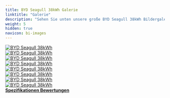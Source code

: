```yaml
---
title: BYD Seagull 38kWh Galerie
linktitle: "Galerie"
description: "Sehen Sie unten unsere große BYD Seagull 38kWh Bildergalerie. Klicken Sie auf die Bilder für hochauflösende Versionen."
weight: 5
hidden: true
navicon: bi-images
---
```

<!-- markdownlint-disable MD033 -->
<div class="row" id ="my-gallery">
	<div class="pswp-grid-item col-6 col-md-4">
		<a href="https://media.evkx.net/multimedia/models/byd/seagull/seagull_38kwh/exterior_1.jpg"
data-pswp-src="https://media.evkx.net/multimedia/models/byd/seagull/seagull_38kwh/exterior_1.jpg"
data-pswp-width="3000"
data-pswp-height="2210" 
target="_blank">
			<img src="https://media.evkx.net/multimedia/models/byd/seagull/seagull_38kwh/exterior_1_xst.jpg" alt="BYD Seagull 38kWh" class="img-fluid " />
		</a>
	</div>
	<div class="pswp-grid-item col-6 col-md-4">
		<a href="https://media.evkx.net/multimedia/models/byd/seagull/seagull_38kwh/exterior_2.jpg"
data-pswp-src="https://media.evkx.net/multimedia/models/byd/seagull/seagull_38kwh/exterior_2.jpg"
data-pswp-width="3000"
data-pswp-height="2210" 
target="_blank">
			<img src="https://media.evkx.net/multimedia/models/byd/seagull/seagull_38kwh/exterior_2_xst.jpg" alt="BYD Seagull 38kWh" class="img-fluid " />
		</a>
	</div>
	<div class="pswp-grid-item col-6 col-md-4">
		<a href="https://media.evkx.net/multimedia/models/byd/seagull/seagull_38kwh/exterior_3.jpg"
data-pswp-src="https://media.evkx.net/multimedia/models/byd/seagull/seagull_38kwh/exterior_3.jpg"
data-pswp-width="3000"
data-pswp-height="2210" 
target="_blank">
			<img src="https://media.evkx.net/multimedia/models/byd/seagull/seagull_38kwh/exterior_3_xst.jpg" alt="BYD Seagull 38kWh" class="img-fluid " />
		</a>
	</div>
	<div class="pswp-grid-item col-6 col-md-4">
		<a href="https://media.evkx.net/multimedia/models/byd/seagull/seagull_38kwh/interior_1.jpg"
data-pswp-src="https://media.evkx.net/multimedia/models/byd/seagull/seagull_38kwh/interior_1.jpg"
data-pswp-width="2560"
data-pswp-height="1371" 
target="_blank">
			<img src="https://media.evkx.net/multimedia/models/byd/seagull/seagull_38kwh/interior_1_xst.jpg" alt="BYD Seagull 38kWh" class="img-fluid " />
		</a>
	</div>
	<div class="pswp-grid-item col-6 col-md-4">
		<a href="https://media.evkx.net/multimedia/models/byd/seagull/seagull_38kwh/interior_2.jpg"
data-pswp-src="https://media.evkx.net/multimedia/models/byd/seagull/seagull_38kwh/interior_2.jpg"
data-pswp-width="2300"
data-pswp-height="1294" 
target="_blank">
			<img src="https://media.evkx.net/multimedia/models/byd/seagull/seagull_38kwh/interior_2_xst.jpg" alt="BYD Seagull 38kWh" class="img-fluid " />
		</a>
	</div>
	<div class="pswp-grid-item col-6 col-md-4">
		<a href="https://media.evkx.net/multimedia/models/byd/seagull/seagull_38kwh/main_1.jpg"
data-pswp-src="https://media.evkx.net/multimedia/models/byd/seagull/seagull_38kwh/main_1.jpg"
data-pswp-width="3000"
data-pswp-height="2210" 
target="_blank">
			<img src="https://media.evkx.net/multimedia/models/byd/seagull/seagull_38kwh/main_1_xst.jpg" alt="BYD Seagull 38kWh" class="img-fluid " />
		</a>
	</div>
	<div class="pswp-grid-item col-6 col-md-4">
		<a href="https://media.evkx.net/multimedia/models/byd/seagull/seagull_38kwh/screens_1.jpg"
data-pswp-src="https://media.evkx.net/multimedia/models/byd/seagull/seagull_38kwh/screens_1.jpg"
data-pswp-width="2400"
data-pswp-height="1600" 
target="_blank">
			<img src="https://media.evkx.net/multimedia/models/byd/seagull/seagull_38kwh/screens_1_xst.jpg" alt="BYD Seagull 38kWh" class="img-fluid " />
		</a>
	</div>
	<div class="pswp-grid-item col-6 col-md-4">
		<a href="https://media.evkx.net/multimedia/models/byd/seagull/seagull_38kwh/secondrowseats_1.jpg"
data-pswp-src="https://media.evkx.net/multimedia/models/byd/seagull/seagull_38kwh/secondrowseats_1.jpg"
data-pswp-width="2300"
data-pswp-height="1414" 
target="_blank">
			<img src="https://media.evkx.net/multimedia/models/byd/seagull/seagull_38kwh/secondrowseats_1_xst.jpg" alt="BYD Seagull 38kWh" class="img-fluid " />
		</a>
	</div>
</div>
<script type="module">
  import PhotoSwipeLightbox from '/js/photoswipe-lightbox.esm.js';
    const lightbox = new PhotoSwipeLightbox({
       gallery: '#my-gallery',
        children: 'a',
        pswpModule: () => import('/js/photoswipe.esm.js')
    });
lightbox.init();
</script>
<div class="mt-3 mb-3">
<a href="../specifications/" class="text-decoration-none text-black">
<strong><i class="bi-arrow-left"></i> Spezifikationen </strong>
</a>
<a href="../reviews/" class="text-decoration-none text-black float-end">
<strong>Bewertungen <i class="bi-arrow-right"></i></strong>
</a>
</div>
